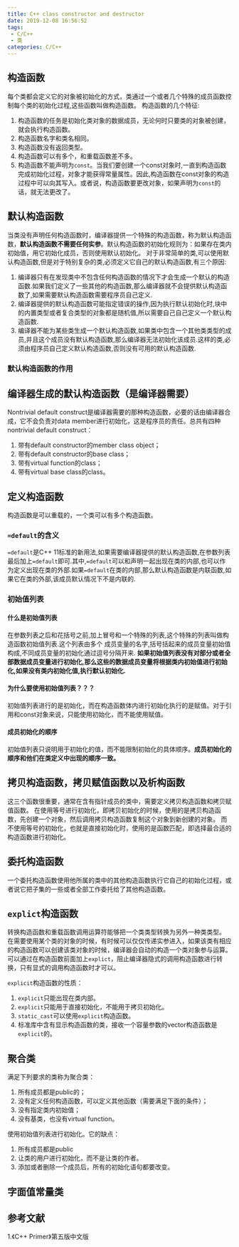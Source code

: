 ```yaml
---
title: C++ class constructor and destructor
date: 2019-12-08 16:56:52
tags:
 - C/C++
 - 类
categories: C/C++
---
```



## 构造函数
每个类都会定义它的对象被初始化的方式，类通过一个或者几个特殊的成员函数控制每个类的初始化过程,这些函数叫做构造函数。
构造函数的几个特征:
1. 构造函数的任务是初始化类对象的数据成员，无论何时只要类的对象被创建，就会执行构造函数。
2. 构造函数名字和类名相同。
3. 构造函数没有返回类型。
4. 构造函数可以有多个，和重载函数差不多。
5. 构造函数不能声明为`const`。当我们要创建一个const对象时,一直到构造函数完成初始化过程，对象才能获得常量属性。因此,构造函数在const对象的构造过程中可以向其写入。或者说，构造函数要更改对象，如果声明为`const`的话，就无法更改了。

## 默认构造函数
当类没有声明任何构造函数时，编译器提供一个特殊的构造函数，称为默认构造函数，**默认构造函数不需要任何实参**。默认构造函数的初始化规则为：如果存在类内初始值，用它初始化成员，否则使用默认初始化。
对于非常简单的类,可以使用默认构造函数,但是对于特别复杂的类,必须定义它自己的默认构造函数,有三个原因:
1. 编译器只有在发现类中不包含任何构造函数的情况下才会生成一个默认的构造函数.如果我们定义了一些其他的构造函数,那么编译器就不会提供默认构造函数了,如果需要默认构造函数需要程序员自己定义.
2. 编译器提供的默认构造函数可能指定错误的操作,因为执行默认初始化时,块中的内置类型或者复合类型的对象都是随机值,所以需要自己自己定义一个默认构造函数.
3. 编译器不能为某些类生成一个默认构造函数,如果类中包含一个其他类类型的成员,并且这个成员没有默认构造函数,那么编译器无法初始化该成员.这样的类,必须由程序员自己定义默认构造函数,否则没有可用的默认构造函数.

### 默认构造函数的作用

## 编译器生成的默认构造函数（是编译器需要）
Nontrivial default construct是编译器需要的那种构造函数，必要的话由编译器合成，它不会负责对data member进行初始化，这是程序员的责任。总共有四种nontrivial default construct：
1. 带有default constructor的member class object；
2. 带有default constructor的base class；
3. 带有virtual function的class；
4. 带有virtual base class的class。

## 定义构造函数
构造函数是可以重载的，一个类可以有多个构造函数。

### `=default`的含义
`=default`是C++ 11标准的新用法,如果需要编译器提供的默认构造函数,在参数列表最后加上`=default`即可.其中,`=default`可以和声明一起出现在类的内部,也可以作为定义出现在类的外部.如果`=default`在类的内部,那么默认构造函数是内联函数,如果它在类的外部,该成员默认情况下不是内联的.

### 初始值列表
#### 什么是初始值列表
在参数列表之后和花括号之前,加上冒号和一个特殊的列表,这个特殊的列表叫做构造函数初始值列表.这个列表由多个 成员变量的名字,括号括起来的成员变量初始值构成,不同成员变量的初始化通过逗号分隔开来.
**如果初始值列表没有对部分或者全部数据成员变量进行初始化,那么这些的数据成员变量将根据类内初始值进行初始化,如果没有类内初始化值,执行默认初始化.**

#### 为什么要使用初始值列表？？？
初始值列表进行的是初始化，而在构造函数体内进行初始化执行的是赋值。对于引用和const对象来说，只能使用初始化，而不能使用赋值。

#### 成员初始化的顺序
初始值列表只说明用于初始化的值，而不能限制初始化的具体顺序。**成员初始化的顺序和他们在类定义中出现的顺序一致。**


## 拷贝构造函数，拷贝赋值函数以及析构函数
这三个函数很重要，通常在含有指针成员的类中，需要定义拷贝构造函数和拷贝赋值函数。
在使用等号进行初始化，即拷贝初始化的时候，使用的是拷贝构造函数，先创建一个对象，然后调用拷贝构造函数复制这个对象到新创建的对象。
而不使用等号的初始化，也就是直接初始化时，使用的是函数匹配，即选择最合适的构造函数进行初始化。

## 委托构造函数
一个委托构造函数使用他所属的类中的其他构造函数执行它自己的初始化过程，或者说它把子集的一些或者全部工作委托给了其他构造函数。

## `explict`构造函数
转换构造函数和重载函数调用运算符能够把一个类类型转换为另外一种类类型。
在需要使用某个类的对象的时候，有时候可以仅仅传递实参进入，如果该类有相应的构造函数可以创建该类对象的时候，编译器会自动的构造一个类对象参与运算。
可以通过在构造函数前面加上`explict`，阻止编译器隐式的调用构造函数进行转换，只有显式的调用构造函数时才可以。

`explicit`构造函数的性质：
1. `explicit`只能出现在类内部。
2. `explicit`只能用于直接初始化，不能用于拷贝初始化。
3. `static_cast`可以使用`explicit`构造函数。
4. 标准库中含有显示构造函数的类，接收一个容量参数的vector构造函数是`explicit`的。

## 聚合类
满足下列要求的类称为聚合类：
1. 所有成员都是public的；  
2. 没有定义任何构造函数，可以定义其他函数（需要满足下面的条件）；
3. 没有指定类内初始值；
4. 没有基类，也没有virtual function。

使用初始值列表进行初始化。它的缺点：
1. 所有成员都是public
2. 让类的用户进行初始化，而不是让类的作者。
3. 添加或者删除一个成员后，所有的初始化语句都要改变。

## 字面值常量类

## 参考文献
1.《C++ Primer》第五版中文版

